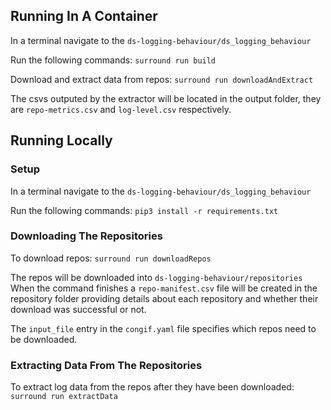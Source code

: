## Running In A Container
In a terminal navigate to the `ds-logging-behaviour/ds_logging_behaviour`

Run the following commands:
`surround run build`

Download and extract data from repos:
`surround run downloadAndExtract`

The csvs outputed by the extractor will be located in the output folder, they are `repo-metrics.csv` and `log-level.csv` respectively. 

## Running Locally 

### Setup
In a terminal navigate to the `ds-logging-behaviour/ds_logging_behaviour`

Run the following commands:
`pip3 install -r requirements.txt`

### Downloading The Repositories
To download repos:
`surround run downloadRepos`

The repos will be downloaded into `ds-logging-behaviour/repositories`
When the command finishes a `repo-manifest.csv` file will be created in the repository folder providing details about each repository and whether their download was successful or not. 

The `input_file` entry in the `congif.yaml` file specifies which repos need to be downloaded.

### Extracting Data From The Repositories
To extract log data from the repos after they have been downloaded:
`surround run extractData`